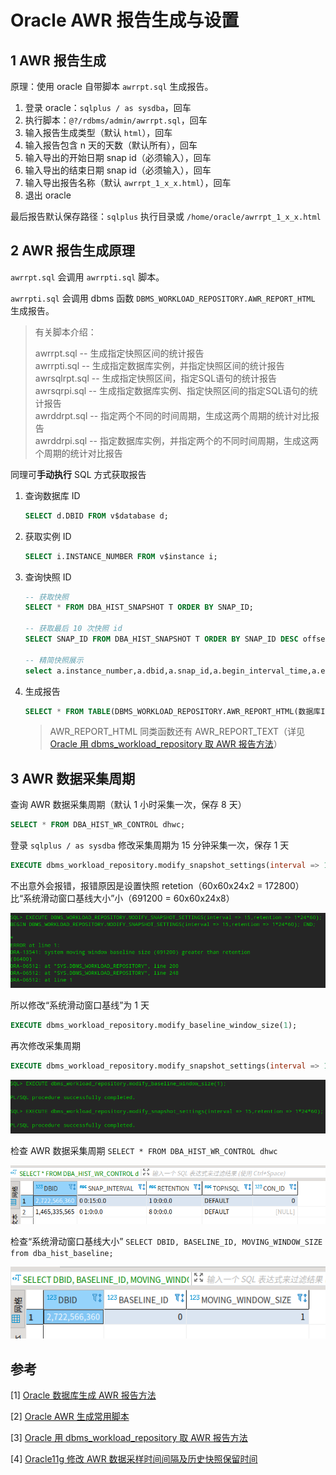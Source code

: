 # Oracle AWR 报告生成与设置



## 1 AWR 报告生成

原理：使用 oracle 自带脚本 `awrrpt.sql` 生成报告。

1. 登录 oracle：`sqlplus / as sysdba`，回车
2. 执行脚本：`@?/rdbms/admin/awrrpt.sql`，回车
3. 输入报告生成类型（默认 `html`），回车
4. 输入报告包含 n 天的天数（默认所有），回车
5. 输入导出的开始日期 snap id（必须输入），回车
6. 输入导出的结束日期 snap id（必须输入），回车
7. 输入导出报告名称（默认 `awrrpt_1_x_x.html`），回车
8. 退出 oracle

最后报告默认保存路径：`sqlplus` 执行目录或 `/home/oracle/awrrpt_1_x_x.html`



## 2 AWR 报告生成原理

 `awrrpt.sql` 会调用 `awrrpti.sql` 脚本。

 `awrrpti.sql` 会调用 dbms 函数 `DBMS_WORKLOAD_REPOSITORY.AWR_REPORT_HTML` 生成报告。

>有关脚本介绍：
>
>awrrpt.sql -- 生成指定快照区间的统计报告  
>awrrpti.sql -- 生成指定数据库实例，并指定快照区间的统计报告  
>awrsqlrpt.sql -- 生成指定快照区间，指定SQL语句的统计报告  
>awrsqrpi.sql -- 生成指定数据库实例、指定快照区间的指定SQL语句的统计报告  
>awrddrpt.sql -- 指定两个不同的时间周期，生成这两个周期的统计对比报告  
>awrddrpi.sql -- 指定数据库实例，并指定两个的不同时间周期，生成这两个周期的统计对比报告

同理可**手动执行** SQL 方式获取报告

1. 查询数据库 ID

   ```sql
   SELECT d.DBID FROM v$database d;
   ```

2. 获取实例 ID

   ```sql
   SELECT i.INSTANCE_NUMBER FROM v$instance i;
   ```

3. 查询快照 ID

   ```sql
   -- 获取快照
   SELECT * FROM DBA_HIST_SNAPSHOT T ORDER BY SNAP_ID;
   
   -- 获取最后 10 次快照 id
   SELECT SNAP_ID FROM DBA_HIST_SNAPSHOT T ORDER BY SNAP_ID DESC offset 0 ROW FETCH NEXT 10 ROW ONLY
   
   -- 精简快照展示
   select a.instance_number,a.dbid,a.snap_id,a.begin_interval_time,a.end_interval_time from dba_hist_snapshot a order by a.snap_id desc;
   ```

4. 生成报告

   ```sql
   SELECT * FROM TABLE(DBMS_WORKLOAD_REPOSITORY.AWR_REPORT_HTML(数据库ID, 实例ID, 开始快照ID, 结束快照ID, 0));
   ```
   
   > AWR_REPORT_HTML 同类函数还有 AWR_REPORT_TEXT（详见 [Oracle 用 dbms_workload_repository 取 AWR 报告方法](https://blog.csdn.net/demonson/article/details/81387549)）



## 3 AWR 数据采集周期

查询 AWR 数据采集周期（默认 1 小时采集一次，保存 8 天）

```sql
SELECT * FROM DBA_HIST_WR_CONTROL dhwc;
```

登录 `sqlplus / as sysdba` 修改采集周期为 15 分钟采集一次，保存 1 天

```sql
EXECUTE dbms_workload_repository.modify_snapshot_settings(interval => 15,retention => 1*24*60);
```

不出意外会报错，报错原因是设置快照 retetion（60x60x24x2 = 172800）比“系统滑动窗口基线大小”小（691200 = 60x60x24x8）

![image-20220816155131208](assets/oracle_awr/image-20220816155131208.png)

所以修改“系统滑动窗口基线”为 1 天

```sql
EXECUTE dbms_workload_repository.modify_baseline_window_size(1);
```

再次修改采集周期

```sql
EXECUTE dbms_workload_repository.modify_snapshot_settings(interval => 15,retention => 1*24*60);
```

![image-20220816160133979](assets/oracle_awr/image-20220816160133979.png)

检查 AWR 数据采集周期 `SELECT * FROM DBA_HIST_WR_CONTROL dhwc`

![image-20220816160406285](assets/oracle_awr/image-20220816160406285.png)

检查“系统滑动窗口基线大小” `SELECT DBID, BASELINE_ID, MOVING_WINDOW_SIZE from dba_hist_baseline;`

![image-20220816160419045](assets/oracle_awr/image-20220816160419045.png)



## 参考

[1] [Oracle 数据库生成 AWR 报告方法](https://blog.csdn.net/qq_17018417/article/details/120970431)

[2] [Oracle AWR 生成常用脚本](https://developer.aliyun.com/article/752612)

[3] [Oracle 用 dbms_workload_repository 取 AWR 报告方法](https://blog.csdn.net/demonson/article/details/81387549)

[4] [Oracle11g 修改 AWR 数据采样时间间隔及历史快照保留时间](https://blog.csdn.net/weixin_35866180/article/details/112712094)

